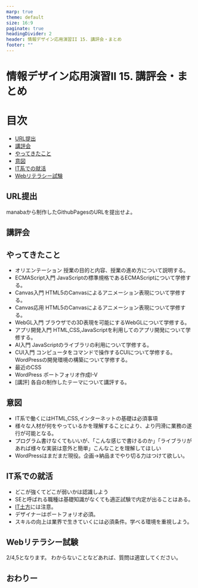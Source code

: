 ```yaml
---
marp: true
theme: default
size: 16:9
paginate: true
headingDivider: 2
header: 情報デザイン応用演習II 15. 講評会・まとめ
footer: ""
---
```


# 情報デザイン応用演習II 15. 講評会・まとめ<!-- omit in toc -->

# 目次<!-- omit in toc -->
- [URL提出](#url提出)
- [講評会](#講評会)
- [やってきたこと](#やってきたこと)
- [意図](#意図)
- [IT系での就活](#it系での就活)
- [Webリテラシー試験](#webリテラシー試験)


## URL提出
manabaから制作したGithubPagesのURLを提出せよ。

## 講評会

## やってきたこと
- オリエンテーション 授業の目的と内容、授業の進め方について説明する。
- ECMAScript入門 JavaScriptの標準規格であるECMAScriptについて学修する。
- Canvas入門 HTML5のCanvasによるアニメーション表現について学修する。
- Canvas応用 HTML5のCanvasによるアニメーション表現について学修する。
- WebGL入門 ブラウザでの3D表現を可能にするWebGLについて学修する。
- アプリ開発入門 HTML,CSS,JavaScriptを利用してのアプリ開発について学修する。
- AI入門 JavaScriptのライブラリの利用について学修する。
- CUI入門 コンピュータをコマンドで操作するCUIについて学修する。 WordPressの開発環境の構築について学修する。
- 最近のCSS
- WordPress ポートフォリオ作成I-V
- [講評] 各自の制作したテーマについて講評する。

## 意図
- IT系で働くにはHTML,CSS,インターネットの基礎は必須事項
- 様々な人材が何をやっているかを理解することにより、より円滑に業務の遂行が可能となる。
- プログラム書けなくてもいいが、「こんな感じで書けるのか」「ライブラリがあれば様々な実装は意外と簡単」こんなことを理解してほしい
- WordPressはまだまだ現役。企画->納品までやり切る力はつけて欲しい。

## IT系での就活
- どこが強くてどこが弱いかは認識しよう
- SEと呼ばれる職種は基礎知識がなくても適正試験で内定が出ることはある。
- [IT土方](https://www.aster-link.co.jp/posts/it-dokata/)には注意。
- デザイナーはポートフォリオ必須。
- スキルの向上は業界で生きていくには必須条件。学べる環境を重視しよう。

## Webリテラシー試験
2/4,5となります。
わからないことなどあれば、質問は適宜してください。

## おわりー
